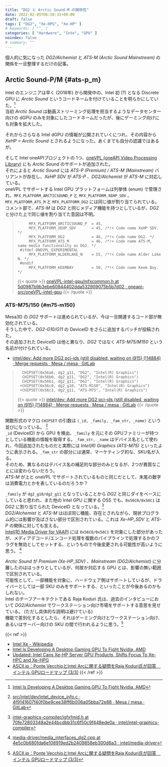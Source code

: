 ```yaml
---
title: "DG2 と Arctic Sound-M の関係性"
date: 2022-02-05T06:58:31+09:00
draft: false
tags: [ "DG2", "Xe-HPG", "Xe-HP" ]
# keywords: [ "", ]
categories: [ "Hardware", "Inte", "GPU" ]
noindex: false
# summary: ""
---
```


個人的に気になった *DG2/Alchemist* と *ATS-M (Arctic Sound Mainstream)* の関係を一旦整理するだけの記事。  


## Arctic Sound-P/M {#ats-p_m}
Intel のエンジニアは早く (2018年) から開発中の、Intel 初 (?) となる Discrete GPU に *Arctic Sound* というコードネームを付けていることを明らかにしていた。[^ats-codename]  
当初 *Arctic Sound* は動画ストリーミング処理を担当するようなデータセンター向けの dGPU のみを対象にしたコードネームだったが、後にゲーミング向けにも対象を拡大した。  

[^ats-codename]: [Intel Is Developing A Desktop Gaming GPU To Fight Nvidia, AMD](https://www.forbes.com/sites/jasonevangelho/2018/04/11/intel-is-developing-a-desktop-gaming-gpu-to-fight-nvidia-amd/)

それからさらなる Intel dGPU の情報が公開されていくにつれ、その内容から *XeHP = Arctic Sound* とされるようになった。あくまでも自分の認識ではあるが。  

そして Intel oneAPIプロジェクトの 1つ、[oneVPL (oneAPI Video Processing Library)](https://github.com/oneapi-src/oneVPL/) にも *Arctic Sound* のサポートが追加された。  
それによると *Arctic Sound* には *ATS-P (Premium) / ATS-M (Mainstream)* バリアントが存在し、*XeHP SDV* が *ATS-P* 、*DG2/Alchemist* が *ATS-M* に対応している。  
oneVPL でサポートする Intel GPU プラットフォームは列挙体 (enum) で管理され、`MFX_PLATFORM_ARCTICSOUND_P` と `MFX_PLATFORM_XEHP_SDV` 、`MFX_PLATFORM_ATS_M` と `MFX_PLATFORM_DG2` には同じ値が割り当てられている。  
コメント部で、*ATS-M* は *DG2* と同じメディア機能を持つとしているが、*DG2* と分けた上で同じ値を割り当てた意図は不明。  

 > 		    MFX_PLATFORM_ARCTICSOUND_P  = 45,
 > 		    MFX_PLATFORM_XEHP_SDV       = 45, /*!< Code name XeHP SDV. */
 > 		    MFX_PLATFORM_DG2            = 46, /*!< Code name DG2. */
 > 		    MFX_PLATFORM_ATS_M          = 46, /*!< Code name ATS-M, same media functionality as DG2. */
 > 		#ifdef ONEVPL_EXPERIMENTAL
 > 		    MFX_PLATFORM_ALDERLAKE_N    = 55, /*!< Code name Alder Lake N. */
 > 		#endif
 > 		    MFX_PLATFORM_KEEMBAY        = 50, /*!< Code name Keem Bay. */
 >
 > {{< quote >}} [oneVPL-intel-gpu/mfxcommon.h at 5d0987b9b3ebe60844402dda532909075b5b7d02 · oneapi-src/oneVPL-intel-gpu](https://github.com/oneapi-src/oneVPL-intel-gpu/blob/5d0987b9b3ebe60844402dda532909075b5b7d02/api/vpl/mfxcommon.h#L200-L207) {{< /quote >}}

### ATS-M75/150 {#m75-m150}
Mesa3D の *DG2* サポートは進められているが、今は一旦関連するコード部が無効化されている。  
そうした中で、*DG2-G10/G11* の DeviceID をさらに追加するパッチが投稿された。  
その追加された DeviceID は他と異なり、*DG2* ではなく *ATS-M75/M150* という名前が付けられている。  

* [intel/dev: Add more DG2 pci-ids (still disabled, waiting on i915) (!14884) · Merge requests · Mesa / mesa · GitLab](https://gitlab.freedesktop.org/mesa/mesa/-/merge_requests/14884) 

 > 		 CHIPSET(0x56a6, dg2_g11, "DG2", "Intel(R) Graphics")
 > 		 CHIPSET(0x56b0, dg2_g11, "DG2", "Intel(R) Graphics")
 > 		 CHIPSET(0x56b1, dg2_g11, "DG2", "Intel(R) Graphics")
 > 		+CHIPSET(0x56c0, dg2_g10, "ATS-M150", "Intel(R) Graphics")
 > 		+CHIPSET(0x56c1, dg2_g11, "ATS-M75", "Intel(R) Graphics")
 >
 > {{< quote >}} [intel/dev: Add more DG2 pci-ids (still disabled, waiting on i915) (!14884) · Merge requests · Mesa / mesa · GitLab](https://gitlab.freedesktop.org/mesa/mesa/-/merge_requests/14884/) {{< /quote >}}

関数形式のマクロ `CHIPSET` の引数は `(_id, _family, _fam_str, _name)` という並びになっている。 [^chipset]  
`_id` (DeviceID) から GPU を検出、`_family` を元にその GPUファミリーが持つとしている機能の情報を取得する。`_fam_str, _name` はデバイス名として使われ、今回追加されたものだと実際には *Intel(R) Graphics (ATS-M75)* といったように表示される。`_fam_str` の部分には通常、マーケティング的な、SKU名が入る。  
そのため、異なるのはデバイス名の補足的な部分のみとなるが、2つが異質なことには変わらないだろう。  
*ATS-M* が上と oneVPL でサポートされているものと同じだとして、末尾の数字は消費電力とかを表しているのだろうか？  

[^chipset]: [src/intel/dev/intel_device_info.c · 4f9141607f40f0be9cee38ff6b006a05bba72e88 · Mesa / mesa · GitLab](https://gitlab.freedesktop.org/mesa/mesa/-/d9416cd8bd437bd877b21c685ccd28bbb425d7eb/src/intel/dev/intel_device_info.c#L1317-1341)

`_family` が `dg2_g10/dg2_g11` となっていることから *DG2* と同じダイをベースにしていると思われ、また他の Intel GPU に関する OSS でも、`0x56C0/0x56C1` は *DG2* に割り当てられた DeviceID となっている。[^igc-did]  
*DG2/Alchemist* と *ATS-M* はほぼ同じ機能、存在とされながら、現状プログラム的には影響が及ばさない部分で区別されている。これは *Xe-HP_SDV* と *ATS-P* の関係に対しても言える。  
[Intel(R) Media Driver for VAAPI](https://github.com/intel/media-driver) には `0x56C0/0x56C1` を対象にした部分があったが、メディアデコード/エンコード処理を複数のパイプラインで処理するかのフラグを無効としてセットする、というもので今後変更される可能性が高いように思う。 [^media-driver-ats_m]  

[^igc-did]: [intel-graphics-compiler/igfxfmid.h at 70fe72803348a2e44bcdbb31c6f50c9f448ede0a · intel/intel-graphics-compiler](https://github.com/intel/intel-graphics-compiler/blob/70fe72803348a2e44bcdbb31c6f50c9f448ede0a/inc/common/igfxfmid.h#L644-L677)
[^media-driver-ats_m]: [media-driver/media_interfaces_dg2.cpp at 4e5c0b680fda6e108919ed2b2409858eb300d6a3 · intel/media-driver](https://github.com/intel/media-driver/blob/4e5c0b680fda6e108919ed2b2409858eb300d6a3/media_driver/media_interface/media_interfaces_dg2/media_interfaces_dg2.cpp#L527-L531)

*Arctic Sound* が *Premium (Xe-HP_SDV)* 、*Mainstream (DG2/Alchemist)* に分離したのははっきりとしているが、何故か対応する GPU とは、影響の無い範囲で区別されている。  
可能性として、一部機能を対象に、ハードウェア側はサポートしているが、ドライバーとしては一部 SKU のみをサポートする、といったことが今後あるのかもしれない。  
Intel のチーフアーキテクトである Raja Koduri 氏は、過去のインタビューにおいて *DG2/Alchemist* でワークステーション向け市場をサポートする意思を見せている。 (ただし具体的な説明は避けている)  
機能で差別化するとしたら、それはゲーミング向けとワークステーション向け、あるいはサーバー向けの SKU の間で行われるように思う。[^ascii]  

[^ascii]: [ASCII.jp：Ponte VecchioとIntel Arcに関する疑問をRaja Koduri氏が回答　インテル GPUロードマップ (3/3)](https://ascii.jp/elem/000/004/069/4069704/3/)

{{< ref >}}
* [Intel Xe - Wikipedia](https://ja.wikipedia.org/wiki/Intel_Xe#Xe-HP)
* [Intel Is Developing A Desktop Gaming GPU To Fight Nvidia, AMD](https://www.forbes.com/sites/jasonevangelho/2018/04/11/intel-is-developing-a-desktop-gaming-gpu-to-fight-nvidia-amd/)
* [Updated: Intel Cans Xe-HP Server GPU Products, Shifts Focus To Xe-HPC and Xe-HPG](https://www.anandtech.com/show/17041/intel-cans-xehp-gpu-products-shifts-focus-to-xehpc-and-xehpg)
* [ASCII.jp：Ponte VecchioとIntel Arcに関する疑問をRaja Koduri氏が回答　インテル GPUロードマップ (3/3)](https://ascii.jp/elem/000/004/069/4069704/3/)
{{< /ref >}}
